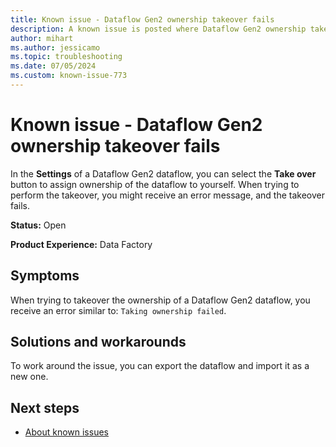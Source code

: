 ```yaml
---
title: Known issue - Dataflow Gen2 ownership takeover fails
description: A known issue is posted where Dataflow Gen2 ownership takeover fails.
author: mihart
ms.author: jessicamo
ms.topic: troubleshooting  
ms.date: 07/05/2024
ms.custom: known-issue-773
---
```


# Known issue - Dataflow Gen2 ownership takeover fails

In the **Settings** of a Dataflow Gen2 dataflow, you can select the **Take over** button to assign ownership of the dataflow to yourself. When trying to perform the takeover, you might receive an error message, and the takeover fails.

**Status:** Open

**Product Experience:** Data Factory

## Symptoms

When trying to takeover the ownership of a Dataflow Gen2 dataflow, you receive an error similar to: `Taking ownership failed`.

## Solutions and workarounds

To work around the issue, you can export the dataflow and import it as a new one.

## Next steps

- [About known issues](https://support.fabric.microsoft.com/known-issues)
